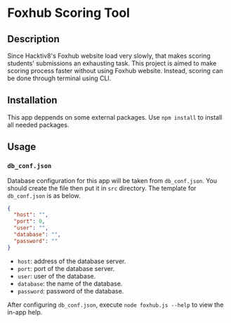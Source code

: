 # Foxhub Scoring Tool

## Description

Since Hacktiv8's Foxhub website load very slowly, that makes scoring students' submissions an exhausting task. This project is aimed to make scoring process faster without using Foxhub website. Instead, scoring can be done through terminal using CLI.

## Installation

This app deppends on some external packages. Use `npm install` to install all needed packages.

## Usage

### `db_conf.json`

Database configuration for this app will be taken from `db_conf.json`. You should create the file then put it in `src` directory. The template for `db_conf.json` is as below.

```json
{
  "host": "",
  "port": 0,
  "user": "",
  "database": "",
  "password": ""
}
```

- `host`: address of the database server.
- `port`: port of the database server.
- `user`: user of the database.
- `database`: the name of the database.
- `password`: password of the database.

After configuring `db_conf.json`, execute `node foxhub.js --help` to view the in-app help.
